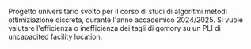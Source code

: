 Progetto universitario svolto per il corso di studi di algoritmi metodi ottimiziazione discreta, durante l'anno accademico 2024/2025. Si vuole valutare l'efficienza o inefficienza dei tagli di gomory su un PLI di uncapacited facility location.
